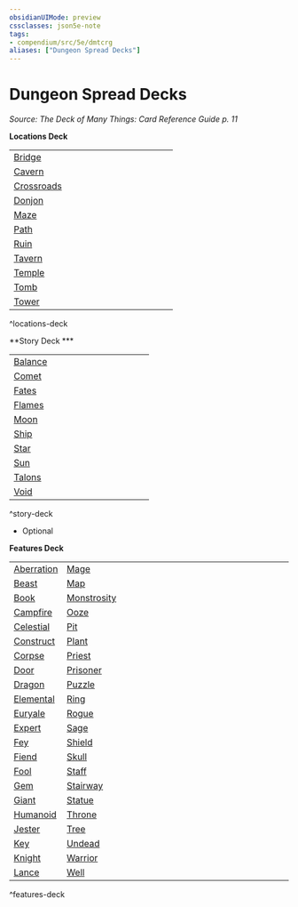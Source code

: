 ```yaml
---
obsidianUIMode: preview
cssclasses: json5e-note
tags:
- compendium/src/5e/dmtcrg
aliases: ["Dungeon Spread Decks"]
---
```

# Dungeon Spread Decks
*Source: The Deck of Many Things: Card Reference Guide p. 11* 

**Locations Deck**

| |  |   |   |   |   |   |   |   |   |   |   | |
|-|--|---|---|---|---|---|---|---|---|---|---|-|
| [Bridge](/Systems/5e/decks/deck-of-many-more-things-dmtcrg.md#Bridge) |
| [Cavern](/Systems/5e/decks/deck-of-many-more-things-dmtcrg.md#Cavern) |
| [Crossroads](/Systems/5e/decks/deck-of-many-more-things-dmtcrg.md#Crossroads) |
| [Donjon](/Systems/5e/decks/deck-of-many-more-things-dmtcrg.md#Donjon) |
| [Maze](/Systems/5e/decks/deck-of-many-more-things-dmtcrg.md#Maze) |
| [Path](/Systems/5e/decks/deck-of-many-more-things-dmtcrg.md#Path) |
| [Ruin](/Systems/5e/decks/deck-of-many-more-things-dmtcrg.md#Ruin) |
| [Tavern](/Systems/5e/decks/deck-of-many-more-things-dmtcrg.md#Tavern) |
| [Temple](/Systems/5e/decks/deck-of-many-more-things-dmtcrg.md#Temple) |
| [Tomb](/Systems/5e/decks/deck-of-many-more-things-dmtcrg.md#Tomb) |
| [Tower](/Systems/5e/decks/deck-of-many-more-things-dmtcrg.md#Tower) |
^locations-deck

**Story Deck ***

| |  |   |   |   |   |   |   |   |   |   | |
|-|--|---|---|---|---|---|---|---|---|---|-|
| [Balance](/Systems/5e/decks/deck-of-many-more-things-dmtcrg.md#Balance) |
| [Comet](/Systems/5e/decks/deck-of-many-more-things-dmtcrg.md#Comet) |
| [Fates](/Systems/5e/decks/deck-of-many-more-things-dmtcrg.md#Fates) |
| [Flames](/Systems/5e/decks/deck-of-many-more-things-dmtcrg.md#Flames) |
| [Moon](/Systems/5e/decks/deck-of-many-more-things-dmtcrg.md#Moon) |
| [Ship](/Systems/5e/decks/deck-of-many-more-things-dmtcrg.md#Ship) |
| [Star](/Systems/5e/decks/deck-of-many-more-things-dmtcrg.md#Star) |
| [Sun](/Systems/5e/decks/deck-of-many-more-things-dmtcrg.md#Sun) |
| [Talons](/Systems/5e/decks/deck-of-many-more-things-dmtcrg.md#Talons) |
| [Void](/Systems/5e/decks/deck-of-many-more-things-dmtcrg.md#Void) |
^story-deck

* Optional

**Features Deck**

| |  |   |   |   |   |   |   |   |   |   |   |   |   |   |   |   |   |   |   |   |   |   | |
|-|--|---|---|---|---|---|---|---|---|---|---|---|---|---|---|---|---|---|---|---|---|---|-|
| [Aberration](/Systems/5e/decks/deck-of-many-more-things-dmtcrg.md#Aberration) | [Mage](/Systems/5e/decks/deck-of-many-more-things-dmtcrg.md#Mage) |
| [Beast](/Systems/5e/decks/deck-of-many-more-things-dmtcrg.md#Beast) | [Map](/Systems/5e/decks/deck-of-many-more-things-dmtcrg.md#Map) |
| [Book](/Systems/5e/decks/deck-of-many-more-things-dmtcrg.md#Book) | [Monstrosity](/Systems/5e/decks/deck-of-many-more-things-dmtcrg.md#Monstrosity) |
| [Campfire](/Systems/5e/decks/deck-of-many-more-things-dmtcrg.md#Campfire) | [Ooze](/Systems/5e/decks/deck-of-many-more-things-dmtcrg.md#Ooze) |
| [Celestial](/Systems/5e/decks/deck-of-many-more-things-dmtcrg.md#Celestial) | [Pit](/Systems/5e/decks/deck-of-many-more-things-dmtcrg.md#Pit) |
| [Construct](/Systems/5e/decks/deck-of-many-more-things-dmtcrg.md#Construct) | [Plant](/Systems/5e/decks/deck-of-many-more-things-dmtcrg.md#Plant) |
| [Corpse](/Systems/5e/decks/deck-of-many-more-things-dmtcrg.md#Corpse) | [Priest](/Systems/5e/decks/deck-of-many-more-things-dmtcrg.md#Priest) |
| [Door](/Systems/5e/decks/deck-of-many-more-things-dmtcrg.md#Door) | [Prisoner](/Systems/5e/decks/deck-of-many-more-things-dmtcrg.md#Prisoner) |
| [Dragon](/Systems/5e/decks/deck-of-many-more-things-dmtcrg.md#Dragon) | [Puzzle](/Systems/5e/decks/deck-of-many-more-things-dmtcrg.md#Puzzle) |
| [Elemental](/Systems/5e/decks/deck-of-many-more-things-dmtcrg.md#Elemental) | [Ring](/Systems/5e/decks/deck-of-many-more-things-dmtcrg.md#Ring) |
| [Euryale](/Systems/5e/decks/deck-of-many-more-things-dmtcrg.md#Euryale) | [Rogue](/Systems/5e/decks/deck-of-many-more-things-dmtcrg.md#Rogue) |
| [Expert](/Systems/5e/decks/deck-of-many-more-things-dmtcrg.md#Expert) | [Sage](/Systems/5e/decks/deck-of-many-more-things-dmtcrg.md#Sage) |
| [Fey](/Systems/5e/decks/deck-of-many-more-things-dmtcrg.md#Fey) | [Shield](/Systems/5e/decks/deck-of-many-more-things-dmtcrg.md#Shield) |
| [Fiend](/Systems/5e/decks/deck-of-many-more-things-dmtcrg.md#Fiend) | [Skull](/Systems/5e/decks/deck-of-many-more-things-dmtcrg.md#Skull) |
| [Fool](/Systems/5e/decks/deck-of-many-more-things-dmtcrg.md#Fool) | [Staff](/Systems/5e/decks/deck-of-many-more-things-dmtcrg.md#Staff) |
| [Gem](/Systems/5e/decks/deck-of-many-more-things-dmtcrg.md#Gem) | [Stairway](/Systems/5e/decks/deck-of-many-more-things-dmtcrg.md#Stairway) |
| [Giant](/Systems/5e/decks/deck-of-many-more-things-dmtcrg.md#Giant) | [Statue](/Systems/5e/decks/deck-of-many-more-things-dmtcrg.md#Statue) |
| [Humanoid](/Systems/5e/decks/deck-of-many-more-things-dmtcrg.md#Humanoid) | [Throne](/Systems/5e/decks/deck-of-many-more-things-dmtcrg.md#Throne) |
| [Jester](/Systems/5e/decks/deck-of-many-more-things-dmtcrg.md#Jester) | [Tree](/Systems/5e/decks/deck-of-many-more-things-dmtcrg.md#Tree) |
| [Key](/Systems/5e/decks/deck-of-many-more-things-dmtcrg.md#Key) | [Undead](/Systems/5e/decks/deck-of-many-more-things-dmtcrg.md#Undead) |
| [Knight](/Systems/5e/decks/deck-of-many-more-things-dmtcrg.md#Knight) | [Warrior](/Systems/5e/decks/deck-of-many-more-things-dmtcrg.md#Warrior) |
| [Lance](/Systems/5e/decks/deck-of-many-more-things-dmtcrg.md#Lance) | [Well](/Systems/5e/decks/deck-of-many-more-things-dmtcrg.md#Well) |
^features-deck